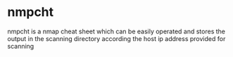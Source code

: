 # nmpcht
nmpcht is a nmap cheat sheet which can be easily operated and stores the output in the scanning directory according the host ip address provided for scanning 
